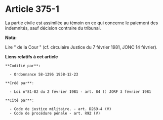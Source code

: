 # Article 375-1

La partie civile est assimilée au témoin en ce qui concerne le paiement des indemnités, sauf décision contraire du tribunal.

**Nota:**

Lire " de la Cour " (cf. circulaire Justice du 7 février 1981, JONC 14 février).

**Liens relatifs à cet article**

	**Codifié par**:

	  - Ordonnance 58-1296 1958-12-23

	**Créé par**:

	  - Loi n°81-82 du 2 février 1981 - art. 84 () JORF 3 février 1981

	**Cité par**:

	  - Code de justice militaire. - art. D269-4 (V)
	  - Code de procédure pénale - art. R92 (V)
